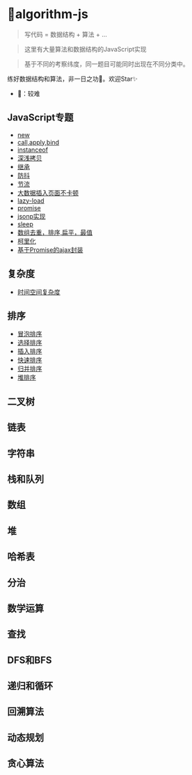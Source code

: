 <!--
 * @Descripttion: 
 * @version: 1.0.0
 * @Author: jimmiezhou
 * @Date: 2019-12-13 17:58:43
 * @LastEditors  : jimmiezhou
 * @LastEditTime : 2019-12-23 11:43:57
 -->
# 💎algorithm-js
> 写代码 = 数据结构 + 算法 + ...
  
> 这里有大量算法和数据结构的JavaScript实现 
 
> 基于不同的考察纬度，同一题目可能同时出现在不同分类中。  

练好数据结构和算法，非一日之功💪。欢迎Star✨

- 🍭：较难

## JavaScript专题

- [new](https://github.com/JimmieZhou/algorithm-js/blob/master/javascript/new.md)
- [call,apply,bind](https://github.com/JimmieZhou/algorithm-js/blob/master/javascript/%E6%89%8B%E5%8A%A8%E5%AE%9E%E7%8E%B0call%2Capply%2Cbind.md)
- [instanceof](https://github.com/JimmieZhou/algorithm-js/blob/master/javascript/instanceof.md)
- [深浅拷贝](https://github.com/JimmieZhou/algorithm-js/blob/master/javascript/%E6%B7%B1%E6%B5%85%E6%8B%B7%E8%B4%9D.md)
- [继承](https://github.com/JimmieZhou/algorithm-js/blob/master/javascript/%E7%BB%A7%E6%89%BF.md)
- [防抖](https://github.com/JimmieZhou/algorithm-js/blob/master/javascript/%E9%98%B2%E6%8A%96.md)
- [节流](https://github.com/JimmieZhou/algorithm-js/blob/master/javascript/%E8%8A%82%E6%B5%81.md) 
- [大数据插入页面不卡顿](https://github.com/JimmieZhou/algorithm-js/blob/master/javascript/%E5%A4%A7%E6%95%B0%E6%8D%AE%E6%8F%92%E5%85%A5%E9%A1%B5%E9%9D%A2%E4%B8%8D%E5%8D%A1%E9%A1%BF.md)
- [lazy-load](https://github.com/JimmieZhou/algorithm-js/blob/master/javascript/lazy-load.md)
- [promise](https://github.com/JimmieZhou/algorithm-js/blob/master/javascript/promise.md)
- [jsonp实现](https://github.com/JimmieZhou/algorithm-js/blob/master/javascript/jsonp%E5%AE%9E%E7%8E%B0.md)
- [sleep](https://github.com/JimmieZhou/algorithm-js/blob/master/javascript/sleep.md)
- [数组去重，排序,扁平，最值](https://github.com/JimmieZhou/algorithm-js/blob/master/javascript/%E6%95%B0%E7%BB%84%E5%8E%BB%E9%87%8D%EF%BC%8C%E6%89%81%E5%B9%B3%EF%BC%8C%E6%9C%80%E5%80%BC.md)
- [柯里化](https://github.com/JimmieZhou/algorithm-js/blob/master/javascript/%E6%9F%AF%E9%87%8C%E5%8C%96.md)
- [基于Promise的ajax封装](https://github.com/JimmieZhou/algorithm-js/blob/master/javascript/%E5%9F%BA%E4%BA%8EPromise%E7%9A%84ajax%E5%B0%81%E8%A3%85.md)

## 复杂度

- [时间空间复杂度](https://github.com/JimmieZhou/algorithm-js/tree/master/%E5%A4%8D%E6%9D%82%E5%BA%A6)

## 排序

- [冒泡排序](https://github.com/JimmieZhou/algorithm-js/blob/master/%E6%8E%92%E5%BA%8F/%E5%86%92%E6%B3%A1%E6%8E%92%E5%BA%8F.md)
- [选择排序](https://github.com/JimmieZhou/algorithm-js/blob/master/%E6%8E%92%E5%BA%8F/%E9%80%89%E6%8B%A9%E6%8E%92%E5%BA%8F.md)
- [插入排序]()
- [快速排序]()
- [归并排序]()
- [堆排序]()

## 二叉树

## 链表

## 字符串

## 栈和队列

## 数组

## 堆

## 哈希表

## 分治

## 数学运算

## 查找

## DFS和BFS

## 递归和循环

## 回溯算法

## 动态规划

## 贪心算法

